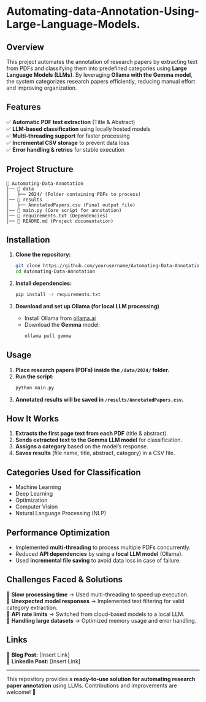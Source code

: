 # Automating-data-Annotation-Using-Large-Language-Models.

## **Overview**  
This project automates the annotation of research papers by extracting text from PDFs and classifying them into predefined categories using **Large Language Models (LLMs)**. By leveraging **Ollama with the Gemma model**, the system categorizes research papers efficiently, reducing manual effort and improving organization.  

## **Features**  
✅ **Automatic PDF text extraction** (Title & Abstract)  
✅ **LLM-based classification** using locally hosted models  
✅ **Multi-threading support** for faster processing  
✅ **Incremental CSV storage** to prevent data loss  
✅ **Error handling & retries** for stable execution  

## **Project Structure**  

```
📂 Automating-Data-Annotation
│── 📂 data  
│   ├── 2024/ (Folder containing PDFs to process)  
│── 📂 results  
│   ├── AnnotatedPapers.csv (Final output file)  
│── 📜 main.py (Core script for annotation)  
│── 📜 requirements.txt (Dependencies)  
│── 📜 README.md (Project documentation)  
```

## **Installation**  

1. **Clone the repository:**  
   ```sh
   git clone https://github.com/yourusername/Automating-Data-Annotation.git
   cd Automating-Data-Annotation
   ```

2. **Install dependencies:**  
   ```sh
   pip install -r requirements.txt
   ```

3. **Download and set up Ollama (for local LLM processing)**  
   - Install Ollama from [ollama.ai](https://ollama.ai/)  
   - Download the **Gemma** model:  
     ```sh
     ollama pull gemma
     ```

## **Usage**  

1. **Place research papers (PDFs) inside the `/data/2024/` folder.**  
2. **Run the script:**  
   ```sh
   python main.py
   ```  
3. **Annotated results will be saved in `/results/AnnotatedPapers.csv`.**  

## **How It Works**  

1. **Extracts the first page text from each PDF** (title & abstract).  
2. **Sends extracted text to the Gemma LLM model** for classification.  
3. **Assigns a category** based on the model’s response.  
4. **Saves results** (file name, title, abstract, category) in a CSV file.  

## **Categories Used for Classification**  

- Machine Learning  
- Deep Learning  
- Optimization  
- Computer Vision  
- Natural Language Processing (NLP)  

## **Performance Optimization**  

- Implemented **multi-threading** to process multiple PDFs concurrently.  
- Reduced **API dependencies** by using a **local LLM model** (Ollama).  
- Used **incremental file saving** to avoid data loss in case of failure.  

## **Challenges Faced & Solutions**  

🔹 **Slow processing time** → Used multi-threading to speed up execution.  
🔹 **Unexpected model responses** → Implemented text filtering for valid category extraction.  
🔹 **API rate limits** → Switched from cloud-based models to a local LLM.  
🔹 **Handling large datasets** → Optimized memory usage and error handling.  

## **Links**  

📌 **Blog Post:** [Insert Link]  
📌 **LinkedIn Post:** [Insert Link]  

---

This repository provides a **ready-to-use solution for automating research paper annotation** using LLMs. Contributions and improvements are welcome! 🚀  
